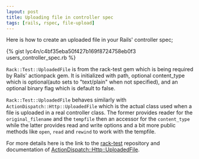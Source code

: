 ```yaml
---
layout: post
title: Uploading file in controller spec
tags: [rails, rspec, file-upload]
---
```


Here is how to create an uploaded file in your Rails' controller spec;

{% gist lyc4n/c4bf35eba50f427b169f8724758eb0f3 users_controller_spec.rb %}

`Rack::Test::UploadedFile` is from the rack-test gem which is being required by Rails' actionpack gem.
It is initialized with path, optional content_type which is optional(auto sets to "text/plain" when not specified),
and an optional binary flag which is default to false.

`Rack::Test::UploadedFile` behaves similarly with `ActionDispatch::Http::UploadedFile` which is the actual class used when a file is uploaded in a real controller class.
The former provides reader for the `original_filename` and the `tempfile` then an accessor for the `content_type` while
the latter provides read and write options and a bit more public methods like
`open`, `read` and `rewind` to work with the tempfile.

For more details here is the link to the [rack-test](https://github.com/brynary/rack-test) repository and
documentation of [ActionDispatch::Http::UploadedFile](http://api.rubyonrails.org/classes/ActionDispatch/Http/UploadedFile.html).
